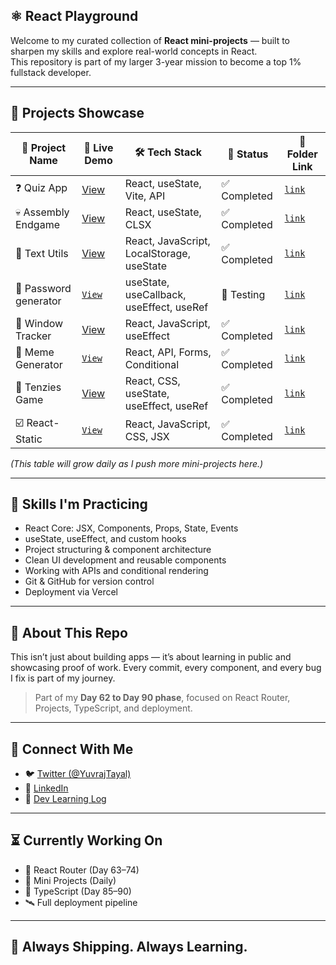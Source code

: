 ## ⚛️ React Playground

Welcome to my curated collection of **React mini-projects** — built to sharpen my skills and explore real-world concepts in React.  
This repository is part of my larger 3-year mission to become a top 1% fullstack developer.

---
## 🚀 Projects Showcase

| 📁 Project Name | 🔗 Live Demo | 🛠️ Tech Stack | 📌 Status |📁 Folder Link |
|----------------|--------------|----------------|------------|------------|
| ❓ Quiz App| [View](https://assembly-endgame-theta.vercel.app/)  | React, useState, Vite, API| ✅ Completed | [`link`](./quiz-app) |
| 💀 Assembly Endgame| [View](https://assembly-endgame-theta.vercel.app/)  | React, useState, CLSX | ✅ Completed | [`link`](./assembly-endgame) |
| 📃 Text Utils | [View](https://front-end-projects-theta.vercel.app/) | React, JavaScript, LocalStorage, useState | ✅ Completed | [`link`](./text-utils) |
| 🔑 Password generator | [`View`](https://password-generator-kappa-blond.vercel.app/) |  useState, useCallback, useEffect, useRef  | 🧪 Testing |[`link`](./password-generator) |
| 📏 Window Tracker | [View](https://window-width.vercel.app/) | React, JavaScript, useEffect | ✅ Completed | [`link`](./window-width) |
| 💬 Meme Generator | [`View`](https://meme-generator-smoky-phi.vercel.app/) | React, API, Forms, Conditional | ✅ Completed | [`link`](./meme-generator) |
| 🎲 Tenzies Game | [View](https://tenzies-game-steel.vercel.app/) | React, CSS, useState, useEffect, useRef | ✅ Completed | [`link`](./tenzies-game) |
| ☑️ React-Static | [`View`](https://react-static-lovat.vercel.app/) | React, JavaScript, CSS, JSX | ✅ Completed | [`link`](./react-static) | 

_(This table will grow daily as I push more mini-projects here.)_
<!-- 🧪 Testing
🚧 In Progress -->
---

## 🧠 Skills I'm Practicing

- React Core: JSX, Components, Props, State, Events
- useState, useEffect, and custom hooks
- Project structuring & component architecture
- Clean UI development and reusable components
- Working with APIs and conditional rendering
- Git & GitHub for version control
- Deployment via Vercel

---

## 📌 About This Repo

This isn’t just about building apps — it’s about learning in public and showcasing proof of work. Every commit, every component, and every bug I fix is part of my journey.

> Part of my **Day 62 to Day 90 phase**, focused on React Router, Projects, TypeScript, and deployment.

---

## 🧵 Connect With Me

- 🐦 [Twitter (@YuvrajTayal)](https://x.com/YuvrajTayal)
- 💼 [LinkedIn](https://www.linkedin.com/in/yuvraj-tayal-7a3a48356/)
- 📓 [Dev Learning Log](https://github.com/YuvrajTayal1202/dev-learning-journey)

---

## ⏳ Currently Working On

- 🧩 React Router (Day 63–74)
- 🔨 Mini Projects (Daily)
- 🧠 TypeScript (Day 85–90)
- 🛰️ Full deployment pipeline

---

## 🏁 Always Shipping. Always Learning.
